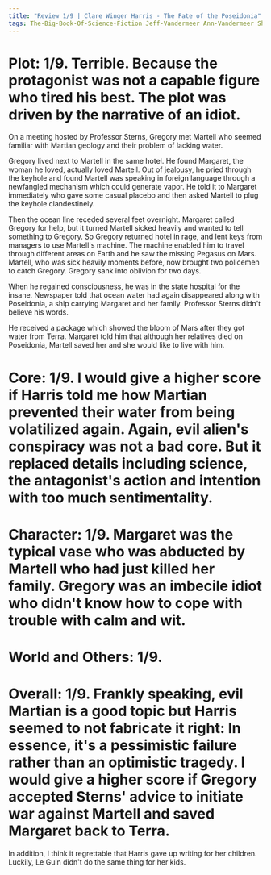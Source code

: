 ```yaml
---
title: "Review 1/9 | Clare Winger Harris - The Fate of the Poseidonia"
tags: The-Big-Book-Of-Science-Fiction Jeff-Vandermeer Ann-Vandermeer Short-Story Novelette Science-Fiction 1891-1968 1927
---
```


# Plot: 1/9. Terrible. Because the protagonist was not a capable figure who tired his best. The plot was driven by the narrative of an idiot. 
On a meeting hosted by Professor Sterns, Gregory met Martell who seemed familiar with Martian geology and their problem of lacking water.

Gregory lived next to Martell in the same hotel. He found Margaret, the woman he loved, actually loved Martell. Out of jealousy, he pried through the keyhole and found Martell was speaking in foreign language through a newfangled mechanism which could generate vapor. He told it to Margaret immediately who gave some casual placebo and then asked Martell to plug the keyhole clandestinely.

Then the ocean line receded several feet overnight. Margaret called Gregory for help, but it turned Martell sicked heavily and wanted to tell something to Gregory. So Gregory returned hotel in rage, and lent keys from managers to use Martell's machine. The machine enabled him to travel through different areas on Earth and he saw the missing Pegasus on Mars. Martell, who was sick heavily moments before, now brought two policemen to catch Gregory. Gregory sank into oblivion for two days.

When he regained consciousness, he was in the state hospital for the insane. Newspaper told that ocean water had again disappeared along with Poseidonia, a ship carrying Margaret and her family. Professor Sterns didn't believe his words. 

He received a package which showed the bloom of Mars after they got water from Terra. Margaret told him that although her relatives died on Poseidonia, Martell saved her and she would like to live with him.




# Core: 1/9. I would give a higher score if Harris told me how Martian prevented their water from being volatilized again. Again, evil alien's conspiracy was not a bad core. But it replaced details including science, the antagonist's action and intention with too much sentimentality.



# Character: 1/9. Margaret was the typical vase who was abducted by Martell who had just killed her family. Gregory was an imbecile idiot who didn't know how to cope with trouble with calm and wit. 



# World and Others: 1/9. 



# Overall: 1/9. Frankly speaking, evil Martian is a good topic but Harris seemed to not fabricate it right: In essence, it's a pessimistic failure rather than an optimistic tragedy. I would give a higher score if Gregory accepted Sterns' advice to initiate war against Martell and saved Margaret back to Terra. 
In addition, I think it regrettable that Harris gave up writing for her children. Luckily, Le Guin didn't do the same thing for her kids.
